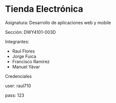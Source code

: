 # Tienda Electrónica
Asignatura: Desarrollo de aplicaciones web y mobile

Sección: DWY4101-003D

Integrantes:

* Raul Flores
* Jorge Fuica
* Francisco Ramírez
* Manuel Yávar


Credenciales

user: raul710

pass: 123
